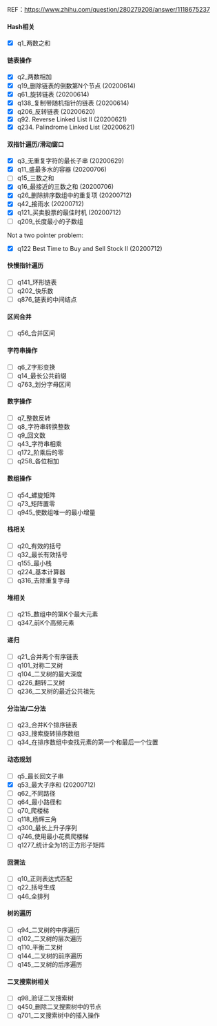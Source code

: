 REF：https://www.zhihu.com/question/280279208/answer/1118675237


#### Hash相关
- [x]	q1_两数之和

#### 链表操作
- [x]	q2_两数相加
- [x]	q19_删除链表的倒数第N个节点 (20200614)
- [x]	q61_旋转链表 (20200614)
- [x]	q138_复制带随机指针的链表 (20200614)
- [x]	q206_反转链表 (20200620)
- [x] q92. Reverse Linked List II (20200621)
- [x] q234. Palindrome Linked List (20200621)

#### 双指针遍历/滑动窗口
- [x]	q3_无重复字符的最长子串 (20200629)
- [x]	q11_盛最多水的容器 (20200706)
- [ ]	q15_三数之和
- [x]	q16_最接近的三数之和 (20200706)
- [x]	q26_删除排序数组中的重复项 (20200712)
- [x]	q42_接雨水 (20200712)
- [x]	q121_买卖股票的最佳时机 (20200712)
- [ ]	q209_长度最小的子数组

Not a two pointer problem:
- [x] q122 Best Time to Buy and Sell Stock II (20200712)

#### 快慢指针遍历
- [ ]	q141_环形链表
- [ ]	q202_快乐数
- [ ]	q876_链表的中间结点

#### 区间合并
- [ ]	q56_合并区间

#### 字符串操作
- [ ]	q6_Z字形变换
- [ ]	q14_最长公共前缀
- [ ]	q763_划分字母区间

#### 数字操作
- [ ]	q7_整数反转
- [ ]	q8_字符串转换整数
- [ ]	q9_回文数
- [ ]	q43_字符串相乘
- [ ]	q172_阶乘后的零
- [ ]	q258_各位相加

#### 数组操作
- [ ]	q54_螺旋矩阵
- [ ]	q73_矩阵置零
- [ ]	q945_使数组唯一的最小增量

#### 栈相关
- [ ]	q20_有效的括号
- [ ]	q32_最长有效括号
- [ ]	q155_最小栈
- [ ]	q224_基本计算器
- [ ]	q316_去除重复字母

#### 堆相关
- [ ]	q215_数组中的第K个最大元素
- [ ]	q347_前K个高频元素

#### 递归
- [ ]	q21_合并两个有序链表
- [ ]	q101_对称二叉树
- [ ]	q104_二叉树的最大深度
- [ ]	q226_翻转二叉树
- [ ]	q236_二叉树的最近公共祖先

#### 分治法/二分法
- [ ]	q23_合并K个排序链表
- [ ]	q33_搜索旋转排序数组
- [ ]	q34_在排序数组中查找元素的第一个和最后一个位置

#### 动态规划
- [ ]	q5_最长回文子串
- [x]	q53_最大子序和 (20200712)
- [ ]	q62_不同路径
- [ ]	q64_最小路径和
- [ ]	q70_爬楼梯
- [ ]	q118_杨辉三角
- [ ]	q300_最长上升子序列
- [ ]	q746_使用最小花费爬楼梯
- [ ]	q1277_统计全为1的正方形子矩阵

#### 回溯法
- [ ]	q10_正则表达式匹配
- [ ]	q22_括号生成
- [ ]	q46_全排列

#### 树的遍历
- [ ]	q94_二叉树的中序遍历
- [ ]	q102_二叉树的层次遍历
- [ ]	q110_平衡二叉树
- [ ]	q144_二叉树的前序遍历
- [ ]	q145_二叉树的后序遍历

#### 二叉搜索树相关
- [ ]	q98_验证二叉搜索树
- [ ]	q450_删除二叉搜索树中的节点
- [ ]	q701_二叉搜索树中的插入操作
